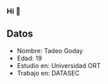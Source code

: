### Hi 👋

## Datos
- Nombre: Tadeo Goday
- Edad: 19
- Estudio en: Universidad ORT
- Trabajo en: DATASEC
